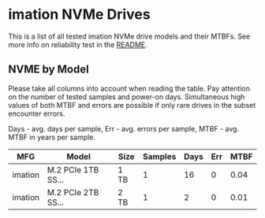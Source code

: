 imation NVMe Drives
===================

This is a list of all tested imation NVMe drive models and their MTBFs. See more
info on reliability test in the [README](https://github.com/linuxhw/SMART).

NVME by Model
------------

Please take all columns into account when reading the table. Pay attention on the
number of tested samples and power-on days. Simultaneous high values of both MTBF
and errors are possible if only rare drives in the subset encounter errors.

Days - avg. days per sample,
Err  - avg. errors per sample,
MTBF - avg. MTBF in years per sample.

| MFG       | Model              | Size   | Samples | Days  | Err   | MTBF |
|-----------|--------------------|--------|---------|-------|-------|------|
| imation   | M.2 PCIe 1TB SS... | 1 TB   | 1       | 16    | 0     | 0.04   |
| imation   | M.2 PCIe 2TB SS... | 2 TB   | 1       | 2     | 0     | 0.01   |
